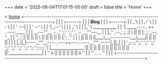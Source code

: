 +++
date = '2025-08-04T17:01:15-05:00'
draft = false 
title = 'Home'
+++

<div class='ascii'>
< <a href='/'>home</a>
+--------------------------------------------------------------------------------------------+
|                                                                                            |
|                                          +------+                                          |
|                                          | <b>Blog</b> |                                          |
|                                          +------+                                          |
|                        _'\                                                                 |
|                     ,-'    \                                                               |
|                    -         \                                                             |
|                   '         ---|                                                           |
|                  '       --'    \                                                          |
|                '|    _--'        \                                                         |
|                 |  _'             \                                                        |
|                 |_'                \   ____________                                        |
|                '|            _____----..    ++    ..----_____                              |
|                 |   __---'''__  .-. ,'  ';;'  ';;'  ', .-.  __'''---__                     |
|                 |_''  ,--,;   ;;   ;| \  ||    ||    |;   ;;   ;,--,  ''_                  |
|                '', ;';|  ||   ||   ||  \ ||    ||    ||   ||   ||  |;'; ,''                |
|                 | || ||  ||   i|____i___----------___i____|i   ||  || || |                 |
|                 |_||_|-----_''''__----..----++----..----__''''_-----|_||_|                 |
|                '.;;-;;'';;' ';;'  ';;'  ';;'  ';;'  ';;'  ';;' ';;'';;-;;.'                |
|_________________'|| ||  ||   ||    ||    ||    ||    ||    ||   ||  || ||'_________________|
|                     ''  ii   ||    ||    ||    ||    ||    ||   ii  ''                     |
|                                    ''    ..    ..    ''                                    |
|                                                                                            |
+--------------------------------------------------------------------------------------------+
</div>
